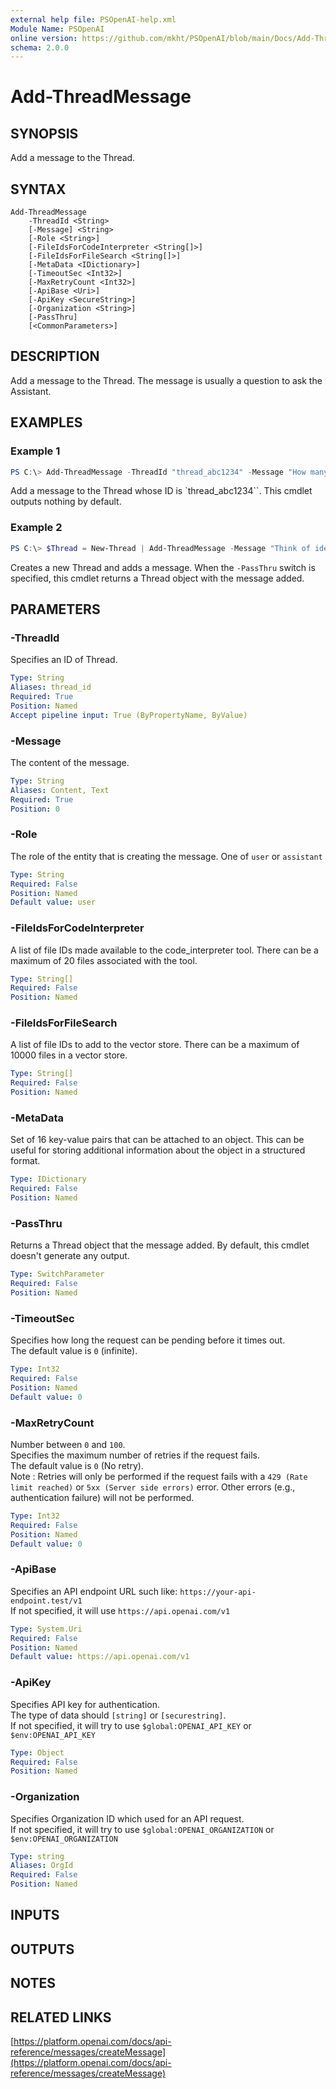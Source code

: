 ```yaml
---
external help file: PSOpenAI-help.xml
Module Name: PSOpenAI
online version: https://github.com/mkht/PSOpenAI/blob/main/Docs/Add-ThreadMessage.md
schema: 2.0.0
---
```


# Add-ThreadMessage

## SYNOPSIS
Add a message to the Thread.

## SYNTAX

```
Add-ThreadMessage
    -ThreadId <String>
    [-Message] <String>
    [-Role <String>]
    [-FileIdsForCodeInterpreter <String[]>]
    [-FileIdsForFileSearch <String[]>]
    [-MetaData <IDictionary>]
    [-TimeoutSec <Int32>]
    [-MaxRetryCount <Int32>]
    [-ApiBase <Uri>]
    [-ApiKey <SecureString>]
    [-Organization <String>]
    [-PassThru]
    [<CommonParameters>]
```

## DESCRIPTION
Add a message to the Thread. The message is usually a question to ask the Assistant.

## EXAMPLES

### Example 1
```powershell
PS C:\> Add-ThreadMessage -ThreadId "thread_abc1234" -Message "How many people lives in the world?"
```

Add a message to the Thread whose ID is `thread_abc1234``. This cmdlet outputs nothing by default.

### Example 2
```powershell
PS C:\> $Thread = New-Thread | Add-ThreadMessage -Message "Think of ideas for my friend's wedding gift." -PassThru
```

Creates a new Thread and adds a message. When the `-PassThru` switch is specified, this cmdlet returns a Thread object with the message added.

## PARAMETERS

### -ThreadId
Specifies an ID of Thread.

```yaml
Type: String
Aliases: thread_id
Required: True
Position: Named
Accept pipeline input: True (ByPropertyName, ByValue)
```

### -Message
The content of the message.  

```yaml
Type: String
Aliases: Content, Text
Required: True
Position: 0
```

### -Role
The role of the entity that is creating the message. One of `user` or `assistant`

```yaml
Type: String
Required: False
Position: Named
Default value: user
```

### -FileIdsForCodeInterpreter
A list of file IDs made available to the code_interpreter tool. There can be a maximum of 20 files associated with the tool.

```yaml
Type: String[]
Required: False
Position: Named
```

### -FileIdsForFileSearch
A list of file IDs to add to the vector store. There can be a maximum of 10000 files in a vector store.

```yaml
Type: String[]
Required: False
Position: Named
```

### -MetaData
Set of 16 key-value pairs that can be attached to an object. This can be useful for storing additional information about the object in a structured format.

```yaml
Type: IDictionary
Required: False
Position: Named
```

### -PassThru
Returns a Thread object that the message added. By default, this cmdlet doesn't generate any output.

```yaml
Type: SwitchParameter
Required: False
Position: Named
```

### -TimeoutSec
Specifies how long the request can be pending before it times out.  
The default value is `0` (infinite).

```yaml
Type: Int32
Required: False
Position: Named
Default value: 0
```

### -MaxRetryCount
Number between `0` and `100`.  
Specifies the maximum number of retries if the request fails.  
The default value is `0` (No retry).  
Note : Retries will only be performed if the request fails with a `429 (Rate limit reached)` or `5xx (Server side errors)` error. Other errors (e.g., authentication failure) will not be performed.  

```yaml
Type: Int32
Required: False
Position: Named
Default value: 0
```

### -ApiBase
Specifies an API endpoint URL such like: `https://your-api-endpoint.test/v1`  
If not specified, it will use `https://api.openai.com/v1`

```yaml
Type: System.Uri
Required: False
Position: Named
Default value: https://api.openai.com/v1
```

### -ApiKey
Specifies API key for authentication.  
The type of data should `[string]` or `[securestring]`.  
If not specified, it will try to use `$global:OPENAI_API_KEY` or `$env:OPENAI_API_KEY`

```yaml
Type: Object
Required: False
Position: Named
```

### -Organization
Specifies Organization ID which used for an API request.  
If not specified, it will try to use `$global:OPENAI_ORGANIZATION` or `$env:OPENAI_ORGANIZATION`

```yaml
Type: string
Aliases: OrgId
Required: False
Position: Named
```

## INPUTS

## OUTPUTS

## NOTES

## RELATED LINKS

[https://platform.openai.com/docs/api-reference/messages/createMessage](https://platform.openai.com/docs/api-reference/messages/createMessage)
